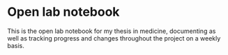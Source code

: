 # Open lab notebook
This is the open lab notebook for my thesis in medicine, documenting as well as tracking progress and changes throughout the project on a weekly basis.
